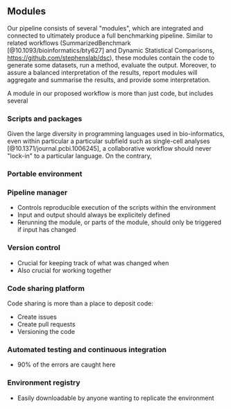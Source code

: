 ## Modules

Our pipeline consists of several "modules", which are integrated and connected to ultimately produce a full benchmarking pipeline. Similar to related workflows (SummarizedBenchmark [@10.1093/bioinformatics/bty627] and Dynamic Statistical Comparisons, https://github.com/stephenslab/dsc), these modules contain the code to generate some datasets, run a method, evaluate the output. Moreover, to assure a balanced interpretation of the results, report modules will aggregate and summarise the results, and provide some interpretation.

A module in our proposed workflow is more than just code, but includes several 

### Scripts and packages

Given the large diversity in programming languages used in bio-informatics, even within particular a particular subfield such as single-cell analyses [@10.1371/journal.pcbi.1006245], a collaborative workflow should never "lock-in" to a particular language. On the contrary, 

### Portable environment

### Pipeline manager

- Controls reproducible execution of the scripts within the environment
- Input and output should always be explicitely defined
- Rerunning the module, or parts of the module, should only be triggered if input has changed

### Version control

- Crucial for keeping track of what was changed when
- Also crucial for working together

### Code sharing platform

Code sharing is more than a place to deposit code:
- Create issues
- Create pull requests
- Versioning the code

### Automated testing and continuous integration

- 90% of the errors are caught here

### Environment registry

- Easily downloadable by anyone wanting to replicate the environment
